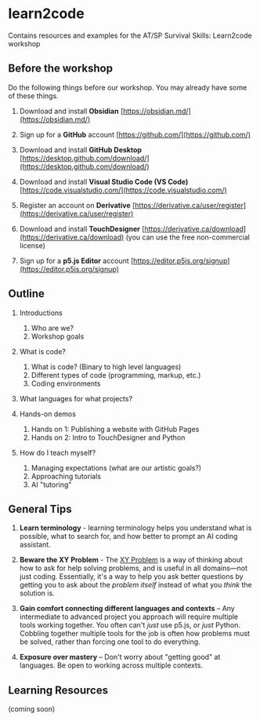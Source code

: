# learn2code
Contains resources and examples for the AT/SP Survival Skills: Learn2code workshop

## Before the workshop

Do the following things before our workshop. You may already have some of these things.

1. Download and install **Obsidian** [https://obsidian.md/](https://obsidian.md/)

1. Sign up for a **GitHub** account [https://github.com/](https://github.com/)

1. Download and install **GitHub Desktop** [https://desktop.github.com/download/](https://desktop.github.com/download/)

1. Download and install **Visual Studio Code (VS Code)** [https://code.visualstudio.com/](https://code.visualstudio.com/)

1. Register an account on **Derivative** [https://derivative.ca/user/register](https://derivative.ca/user/register)

1. Download and install **TouchDesigner** [https://derivative.ca/download](https://derivative.ca/download) (you can use the free non-commercial license)

1. Sign up for a **p5.js Editor** account [https://editor.p5js.org/signup](https://editor.p5js.org/signup)


## Outline

1. Introductions
    1. Who are we?
    1. Workshop goals

1. What is code?
    1. What is code? (Binary to high level languages)
    1. Different types of code (programming, markup, etc.)
    1. Coding environments

1. What languages for what projects?

1. Hands-on demos
    1. Hands on 1: Publishing a website with GitHub Pages
    1. Hands on 2: Intro to TouchDesigner and Python

1. How do I teach myself?
    1. Managing expectations (what are our artistic goals?)
    1. Approaching tutorials
    1. AI "tutoring"

## General Tips

1. **Learn terminology** - learning terminology helps you understand what is possible, what to search for, and how better to prompt an AI coding assistant.

1. **Beware the XY Problem** - The [XY Problem](https://xyproblem.info/) is a way of thinking about how to ask for help solving problems, and is useful in all domains—not just coding. Essentially, it's a way to help you ask better questions by getting you to ask about the *problem itself* instead of what you *think* the solution is. 

1. **Gain comfort connecting different languages and contexts** – Any intermediate to advanced project you approach will require multiple tools working together. You often can't *just* use p5.js, or *just* Python. Cobbling together multiple tools for the job is often how problems must be solved, rather than forcing one tool to do everything.

1. **Exposure over mastery** – Don't worry about "getting good" at languages. Be open to working across multiple contexts.


## Learning Resources

(coming soon)


